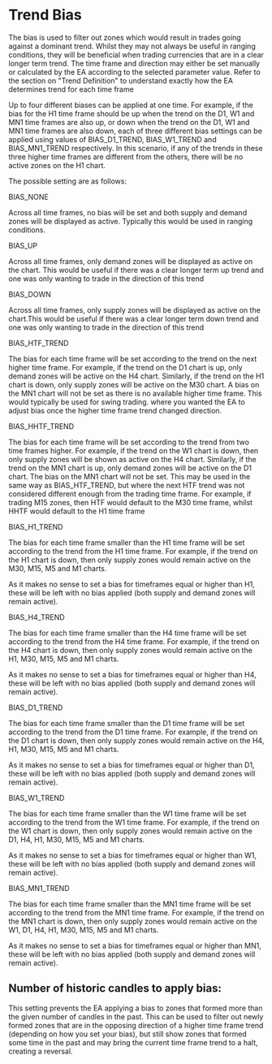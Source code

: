 # Trend Bias

The bias is used to filter out zones which would result in trades going against a dominant trend. Whilst they may not always be useful in ranging conditions, they will be beneficial when trading currencies that are in a clear longer term trend. The time frame and direction may either be set manually or calculated by the EA according to the selected parameter value. Refer to the section on "Trend Definition" to understand exactly how the EA determines trend for each time frame

Up to four different biases can be applied at one time. For example, if the bias for the H1 time frame should be up when the trend on the D1, W1 and MN1 time frames are also up, or down when the trend on the D1, W1 and MN1 time frames are also down, each of three different bias settings can be applied using values of BIAS\_D1\_TREND, BIAS\_W1\_TREND and BIAS\_MN1\_TREND respectively. In this scenario, if any of the trends in these three higher time frames are different from the others, there will be no active zones on the H1 chart.

The possible setting are as follows:

BIAS\_NONE

Across all time frames, no bias will be set and both supply and demand zones will be displayed as active. Typically this would be used in ranging conditions.

BIAS\_UP

Across all time frames, only demand zones will be displayed as active on the chart. This would be useful if there was a clear longer term up trend and one was only wanting to trade in the direction of this trend

BIAS\_DOWN

Across all time frames, only supply zones will be displayed as active on the chart.This would be useful if there was a clear longer term down trend and one was only wanting to trade in the direction of this trend

BIAS\_HTF\_TREND

The bias for each time frame will be set according to the trend on the next higher time frame. For example, if the trend on the D1 chart is up, only demand zones will be active on the H4 chart. Similarly, if the trend on the H1 chart is down, only supply zones will be active on the M30 chart. A bias on the MN1 chart will not be set as there is no available higher time frame. This would typically be used for swing trading. where you wanted the EA to adjust bias once the higher time frame trend changed direction.

BIAS\_HHTF\_TREND

The bias for each time frame will be set according to the trend from two time frames higher. For example, if the trend on the W1 chart is down, then only supply zones will be shown as active on the H4 chart. Similarly, if the trend on the MN1 chart is up, only demand zones will be active on the D1 chart. The bias on the MN1 chart will not be set. This may be used in the same way as BIAS\_HTF\_TREND,  but where the next HTF trend was not considered different enough from the trading time frame. For example, if trading M15 zones, then HTF would default to the M30 time frame, whilst HHTF would default to the H1 time frame

BIAS\_H1\_TREND

The bias for each time frame smaller than the H1 time frame will be set according to the trend from the H1 time frame. For example, if the trend on the H1 chart is down, then only supply zones would remain active on the M30, M15, M5 and M1 charts.

As it makes no sense to set a bias for timeframes equal or higher than H1, these will be left with no bias applied \(both supply and demand zones will remain active\).

BIAS\_H4\_TREND

The bias for each time frame smaller than the H4 time frame will be set according to the trend from the H4 time frame. For example, if the trend on the H4 chart is down, then only supply zones would remain active on the H1, M30, M15, M5 and M1 charts.

As it makes no sense to set a bias for timeframes equal or higher than H4, these will be left with no bias applied \(both supply and demand zones will remain active\).

BIAS\_D1\_TREND

The bias for each time frame smaller than the D1 time frame will be set according to the trend from the D1 time frame. For example, if the trend on the D1 chart is down, then only supply zones would remain active on the H4, H1, M30, M15, M5 and M1 charts.

As it makes no sense to set a bias for timeframes equal or higher than D1, these will be left with no bias applied \(both supply and demand zones will remain active\).

BIAS\_W1\_TREND

The bias for each time frame smaller than the W1 time frame will be set according to the trend from the W1 time frame. For example, if the trend on the W1 chart is down, then only supply zones would remain active on the D1, H4, H1, M30, M15, M5 and M1 charts.

As it makes no sense to set a bias for timeframes equal or higher than W1, these will be left with no bias applied \(both supply and demand zones will remain active\).

BIAS\_MN1\_TREND

The bias for each time frame smaller than the MN1 time frame will be set according to the trend from the MN1 time frame. For example, if the trend on the MN1 chart is down, then only supply zones would remain active on the W1, D1, H4, H1, M30, M15, M5 and M1 charts.

As it makes no sense to set a bias for timeframes equal or higher than MN1, these will be left with no bias applied \(both supply and demand zones will remain active\).

## Number of historic candles to apply bias:

This setting prevents the EA applying a bias to zones that formed more than the given number of candles in the past. This can be used to filter out newly formed zones that are in the opposing direction of a higher time frame trend \(depending on how you set your bias\), but still show zones that formed some time in the past and may bring the current time frame trend to a halt, creating a reversal.

